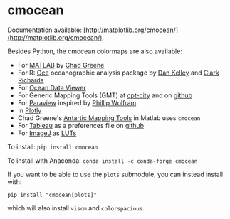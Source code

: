 cmocean
=======

Documentation available: [http://matplotlib.org/cmocean/](http://matplotlib.org/cmocean/).

Besides Python, the cmocean colormaps are also available:

* For [MATLAB](http://www.mathworks.com/matlabcentral/fileexchange/57773-cmocean-perceptually-uniform-colormaps) by [Chad Greene](http://www.chadagreene.com/)
* For R: [Oce](http://dankelley.github.io/oce/) oceanographic analysis package by [Dan Kelley](http://www.dal.ca/faculty/science/oceanography/people/faculty/daniel-e-kelley.html) and [Clark Richards](http://clarkrichards.org/)
* For [Ocean Data Viewer](https://github.com/kthyng/cmocean-odv)
* For Generic Mapping Tools (GMT)  at [cpt-city](http://soliton.vm.bytemark.co.uk/pub/cpt-city/cmocean/index.html) and on [github](https://github.com/kthyng/cmocean-gmt)
* For [Paraview](https://github.com/kthyng/cmocean-paraview) inspired by [Phillip Wolfram](https://github.com/pwolfram)
* In [Plotly](https://plot.ly/python/cmocean-colorscales/)
* Chad Greene's [Antartic Mapping Tools](http://www.mathworks.com/matlabcentral/fileexchange/47638-antarctic-mapping-tools) in Matlab uses `cmocean`
* For [Tableau](https://www.tableau.com) as a preferences file on [github](https://github.com/shaunwbell/cmocean_tableau) 
* For [ImageJ](https://imagej.nih.gov/ij/) as [LUTs](https://github.com/mikeperrins/cmocean-LUT-ImageJ)


To install:
``pip install cmocean``

To install with Anaconda:
``conda install -c conda-forge cmocean``

If you want to be able to use the `plots` submodule, you can instead install with:

`pip install "cmocean[plots]"`

which will also install `viscm` and `colorspacious`.
